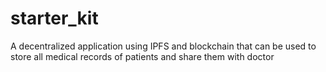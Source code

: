 # starter_kit
A decentralized application using IPFS and blockchain that can be used to store all medical records of patients and share them with doctor
